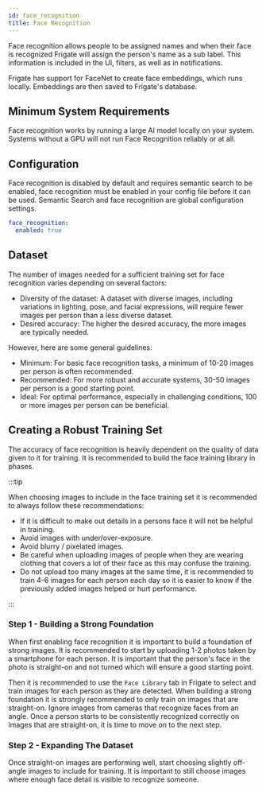 ```yaml
---
id: face_recognition
title: Face Recognition
---
```


Face recognition allows people to be assigned names and when their face is recognized Frigate will assign the person's name as a sub label. This information is included in the UI, filters, as well as in notifications.

Frigate has support for FaceNet to create face embeddings, which runs locally. Embeddings are then saved to Frigate's database.

## Minimum System Requirements

Face recognition works by running a large AI model locally on your system. Systems without a GPU will not run Face Recognition reliably or at all.

## Configuration

Face recognition is disabled by default and requires semantic search to be enabled, face recognition must be enabled in your config file before it can be used. Semantic Search and face recognition are global configuration settings.

```yaml
face_recognition:
  enabled: true
```

## Dataset

The number of images needed for a sufficient training set for face recognition varies depending on several factors:

- Diversity of the dataset: A dataset with diverse images, including variations in lighting, pose, and facial expressions, will require fewer images per person than a less diverse dataset.
- Desired accuracy: The higher the desired accuracy, the more images are typically needed.

However, here are some general guidelines:

- Minimum: For basic face recognition tasks, a minimum of 10-20 images per person is often recommended.
- Recommended: For more robust and accurate systems, 30-50 images per person is a good starting point.
- Ideal: For optimal performance, especially in challenging conditions, 100 or more images per person can be beneficial.

## Creating a Robust Training Set

The accuracy of face recognition is heavily dependent on the quality of data given to it for training. It is recommended to build the face training library in phases.

:::tip

When choosing images to include in the face training set it is recommended to always follow these recommendations:
- If it is difficult to make out details in a persons face it will not be helpful in training.
- Avoid images with under/over-exposure.
- Avoid blurry / pixelated images.
- Be careful when uploading images of people when they are wearing clothing that covers a lot of their face as this may confuse the training.
- Do not upload too many images at the same time, it is recommended to train 4-6 images for each person each day so it is easier to know if the previously added images helped or hurt performance.

:::

### Step 1 - Building a Strong Foundation

When first enabling face recognition it is important to build a foundation of strong images. It is recommended to start by uploading 1-2 photos taken by a smartphone for each person. It is important that the person's face in the photo is straight-on and not turned which will ensure a good starting point.

Then it is recommended to use the `Face Library` tab in Frigate to select and train images for each person as they are detected. When building a strong foundation it is strongly recommended to only train on images that are straight-on. Ignore images from cameras that recognize faces from an angle. Once a person starts to be consistently recognized correctly on images that are straight-on, it is time to move on to the next step.

### Step 2 - Expanding The Dataset

Once straight-on images are performing well, start choosing slightly off-angle images to include for training. It is important to still choose images where enough face detail is visible to recognize someone.